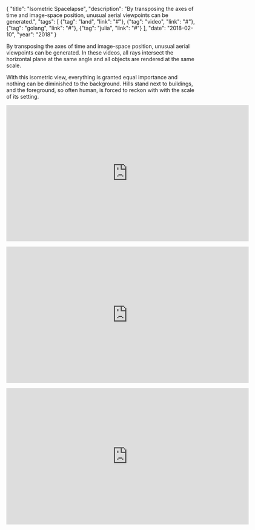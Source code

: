 {
"title": "Isometric Spacelapse",
"description": "By transposing the axes of time and image-space position, unusual aerial viewpoints can be generated.",
"tags": [ 
	{"tag": "land", "link": "#"},
	{"tag": "video", "link": "#"},
	{"tag": "golang", "link": "#"},
	{"tag": "julia", "link": "#"} ],
"date": "2018-02-10",
"year": "2018"
}

<p>By transposing the axes of time and image-space position, unusual aerial viewpoints can be generated. In these videos, all rays intersect the horizontal plane at the same angle and all objects are rendered at the same scale.</p>

<p>With this isometric view, everything is granted equal importance and nothing can be diminished to the background. Hills stand next to buildings, and the foreground, so often human, is forced to reckon with with the scale of its setting.</p>

<p><iframe src="https://player.vimeo.com/video/252461401?title=0&byline=0&portrait=0" width="640" height="360" frameborder="0" webkitallowfullscreen mozallowfullscreen allowfullscreen></iframe></p>

<p><iframe src="https://player.vimeo.com/video/255186410?title=0&byline=0&portrait=0" width="640" height="360" frameborder="0" webkitallowfullscreen mozallowfullscreen allowfullscreen></iframe></p>

<p><iframe src="https://player.vimeo.com/video/255180037?title=0&byline=0&portrait=0" width="640" height="360" frameborder="0" webkitallowfullscreen mozallowfullscreen allowfullscreen></iframe></p>